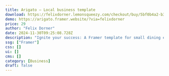 ```yaml
---
title: Arigato — Local business template
download: https://felixdorner.lemonsqueezy.com/checkout/buy/5bf0b4a2-b37c-4c61-afd0-ec4a528f14b1
demo: https://arigato.framer.website/?via=felixdorner
price: 29
author: "Felix Dorner"
date: 2024-11-30T09:25:08.728Z
description: "Ignite your success: A Framer template for small dining establishments, restaurants, bars, cafes, coffee hubs, and food or beverage businesses."
ssg: ["Framer"]
css: []
ui: []
cms: []
category: [Business]
draft: false
---
```


